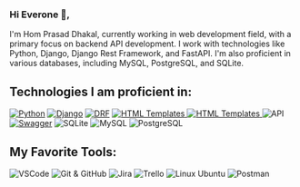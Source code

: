 ### Hi Everone 👋,

I'm Hom Prasad Dhakal, currently working in web development field, with a primary focus on backend API development. I work with technologies like Python, Django, Django Rest Framework, and FastAPI. I'm also proficient in various databases, including MySQL, PostgreSQL, and SQLite.
## Technologies I am proficient in:


[![Python](https://img.shields.io/badge/Python-3776AB?logo=python&logoColor=white&style=flat)](https://www.python.org/)
[![Django](https://img.shields.io/badge/Django-092E20?logo=django&logoColor=white&style=flat)](https://www.djangoproject.com/)
[![DRF](https://img.shields.io/badge/Django_REST_Framework-FF1709?logo=django&logoColor=white&style=flat)](https://www.django-rest-framework.org/)
<a href="#">
  <img src="https://img.shields.io/badge/HTML5-CSS3-ff69b4" alt="HTML Templates">
</a>
<a href="#">
  <img src="https://img.shields.io/badge/Jinja 2-DTL-ff69b4" alt="HTML Templates">
</a>
![API](https://img.shields.io/badge/API-Yes-brightgreen)
[![Swagger](https://img.shields.io/badge/Swagger-85EA2D?logo=swagger&logoColor=black&style=flat)](https://swagger.io/)
![SQLite](https://img.shields.io/badge/Database-SQLite-blue)
![MySQL](https://img.shields.io/badge/Database-MySQL-blue)
![PostgreSQL](https://img.shields.io/badge/Database-PostgreSQL-blue)





## My Favorite Tools:
![VSCode](https://img.shields.io/badge/Editor-VSCode-blue)
![Git & GitHub](https://img.shields.io/badge/Version%20Control-Git%20%26%20GitHub-lightgrey)
![Jira](https://img.shields.io/badge/Issue%20Tracking-Jira-blue)
![Trello](https://img.shields.io/badge/Project%20Management-Trello-green)
![Linux Ubuntu](https://img.shields.io/badge/Platform-Linux%20Ubuntu-orange)
![Postman](https://img.shields.io/badge/API%20Development-Postman-orange)












